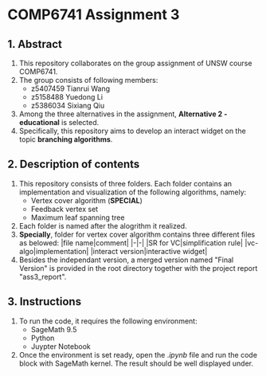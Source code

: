 # COMP6741 Assignment 3
## 1. Abstract
1. This repository collaborates on the group assignment of UNSW course COMP6741.
2. The group consists of following members:
    - z5407459  Tianrui Wang  
    - z5158488  Yuedong Li  
    - z5386034  Sixiang Qiu
3. Among the three alternatives in the assignment, **Alternative 2 - educational** is selected.
4. Specifically, this repository aims to develop an interact widget on the topic **branching algorithms**.
## 2. Description of contents
1. This repository consists of three folders. Each folder contains an implementation and visualization of the following algorithms, namely:
    - Vertex cover algorithm (**SPECIAL**)
    - Feedback vertex set
    - Maximum leaf spanning tree
2. Each folder is named after the alogrithm it realized.
3. **Specially**, folder for vertex cover algorithm contains three different files as belowed:
    |file name|comment|
    |-|-|
    |SR for VC|simplification rule|
    |vc-algo|implementation|
    |interact version|interactive widget| 
4. Besides the independant version, a merged version named "Final Version" is provided in the root directory together with the project report "ass3_report".
## 3. Instructions
1. To run the code, it requires the following environment:
    - SageMath 9.5
    - Python
    - Juypter Notebook
2. Once the environment is set ready, open the .*ipynb* file and run the code block with SageMath kernel. The result should be well displayed under.
